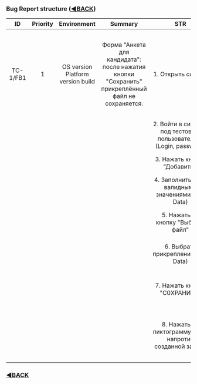 ### Bug Report structure ([:arrow_backward:BACK](https://github.com/c1plak/Vadims_Course_group27))


|   **ID**  	| **Priority** 	|          **Environment**          	|                                            **Summary**                                            	|                             **STR**                             	|                                                             **Test data**                                                             	|                        **Expected Result**                       	|                             **Actual Result**                            	| **Attachments** 	|   	|   	|
|:---------:	|:------------:	|:---------------------------------:	|:-------------------------------------------------------------------------------------------------:	|:---------------------------------------------------------------:	|:-------------------------------------------------------------------------------------------------------------------------------------:	|:----------------------------------------------------------------:	|:------------------------------------------------------------------------:	|:---------------:	|---	|---	|
| TC-1/FB1 	|       1      	| OS version Platform version build 	| Форма "Анкета для кандидата": после нажатия кнопки "Сохранить" прикреплённый файл не сохраняется. 	| 1. Открыть *ссылка*                                             	| Данные для входа: login:*логин*, password: *пароль*.   Данные для заполнения формы: *Name*, *Surname*, *e-mail*, *прикрепляемый файл* 	|                                                                  	|                                                                          	|                 	|   	|   	|
|           	|              	|                                   	|                                                                                                   	| 2. Войти в систему под тестовым пользователем.(Login, password) 	|                                                                                                                                       	|                                                                  	|                                                                          	|                 	|   	|   	|
|           	|              	|                                   	|                                                                                                   	| 3. Нажать кнопку “Добавить”.                                    	|                                                                                                                                       	| 3. Открывается форма "Анкета для кандидата".                     	| 3. Открывается форма "Анкета для кандидата".                             	|                 	|   	|   	|
|           	|              	|                                   	|                                                                                                   	| 4. Заполнить поля валидными значениями(Test Data)               	|                                                                                                                                       	| 4. Введённые данные отображаются в полях.                        	| 4. Введённые данные отображаются в полях.                                	|                 	|   	|   	|
|           	|              	|                                   	|                                                                                                   	| 5. Нажать на кнопку "Выбрать файл"                              	|                                                                                                                                       	| 5. Открывается диалоговое окно с выбором файлов.                 	| 5. Открывается диалоговое окно с выбором файлов.                         	|                 	|   	|   	|
|           	|              	|                                   	|                                                                                                   	| 6. Выбрать прикрепление(Test Data)                              	|                                                                                                                                       	| 6. Выбранный файл прикреплён к анкете.                           	| 6. Выбранный файл прикреплён к анкете.                                   	|                 	|   	|   	|
|           	|              	|                                   	|                                                                                                   	| 7. Нажать кнопку "С0ХРАНИТЬ"                                    	|                                                                                                                                       	| 7. Анкета успешно сохраняется, создана новая запись.             	| 7. Анкета успешно сохраняется, создана новая запись.                     	|                 	|   	|   	|
|           	|              	|                                   	|                                                                                                   	| 8. Нажать на пиктограмму глаза напротив созданной записи        	|                                                                                                                                       	| 8. Прикреплённый в шаге 6 файл сохранён и отображается в анкете. 	| 8. Прикреплённый в шаге 6 файл не сохраняется и не отображается в анкете 	|                 	|   	|   	|



### [:arrow_backward:BACK](https://github.com/c1plak/Vadims_Course_group27)

